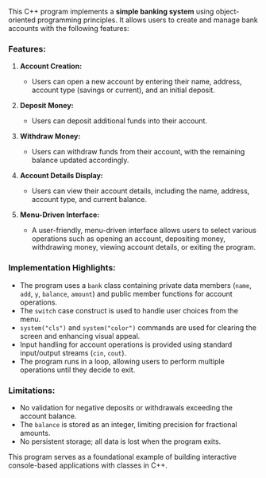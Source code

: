 This C++ program implements a **simple banking system** using object-oriented programming principles. It allows users to create and manage bank accounts with the following features:

### Features:
1. **Account Creation:**
   - Users can open a new account by entering their name, address, account type (savings or current), and an initial deposit.

2. **Deposit Money:**
   - Users can deposit additional funds into their account.

3. **Withdraw Money:**
   - Users can withdraw funds from their account, with the remaining balance updated accordingly.

4. **Account Details Display:**
   - Users can view their account details, including the name, address, account type, and current balance.

5. **Menu-Driven Interface:**
   - A user-friendly, menu-driven interface allows users to select various operations such as opening an account, depositing money, withdrawing money, viewing account details, or exiting the program.

### Implementation Highlights:
- The program uses a `bank` class containing private data members (`name`, `add`, `y`, `balance`, `amount`) and public member functions for account operations.
- The `switch` case construct is used to handle user choices from the menu.
- `system("cls")` and `system("color")` commands are used for clearing the screen and enhancing visual appeal.
- Input handling for account operations is provided using standard input/output streams (`cin`, `cout`).
- The program runs in a loop, allowing users to perform multiple operations until they decide to exit.

### Limitations:
- No validation for negative deposits or withdrawals exceeding the account balance.
- The `balance` is stored as an integer, limiting precision for fractional amounts.
- No persistent storage; all data is lost when the program exits.

This program serves as a foundational example of building interactive console-based applications with classes in C++.
